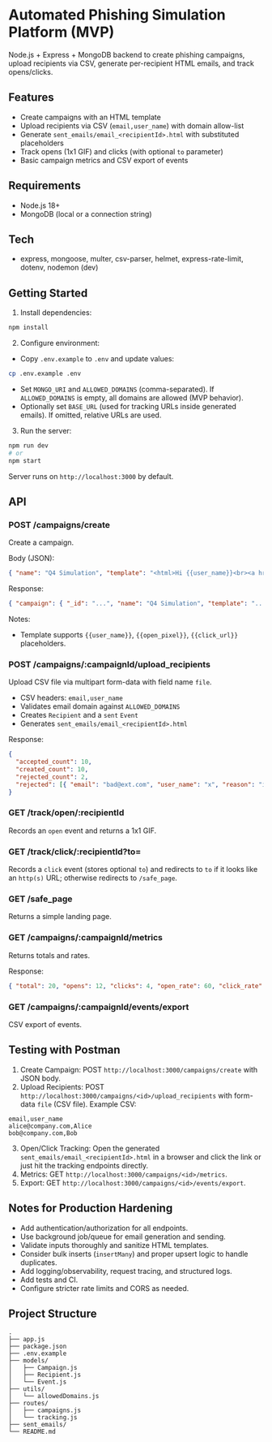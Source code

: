 # Automated Phishing Simulation Platform (MVP)

Node.js + Express + MongoDB backend to create phishing campaigns, upload recipients via CSV, generate per-recipient HTML emails, and track opens/clicks.

## Features
- Create campaigns with an HTML template
- Upload recipients via CSV (`email,user_name`) with domain allow-list
- Generate `sent_emails/email_<recipientId>.html` with substituted placeholders
- Track opens (1x1 GIF) and clicks (with optional `to` parameter)
- Basic campaign metrics and CSV export of events

## Requirements
- Node.js 18+
- MongoDB (local or a connection string)

## Tech
- express, mongoose, multer, csv-parser, helmet, express-rate-limit, dotenv, nodemon (dev)

## Getting Started

1. Install dependencies:
```bash
npm install
```

2. Configure environment:
- Copy `.env.example` to `.env` and update values:
```bash
cp .env.example .env
```
- Set `MONGO_URI` and `ALLOWED_DOMAINS` (comma-separated). If `ALLOWED_DOMAINS` is empty, all domains are allowed (MVP behavior).
- Optionally set `BASE_URL` (used for tracking URLs inside generated emails). If omitted, relative URLs are used.

3. Run the server:
```bash
npm run dev
# or
npm start
```

Server runs on `http://localhost:3000` by default.

## API

### POST /campaigns/create
Create a campaign.

Body (JSON):
```json
{ "name": "Q4 Simulation", "template": "<html>Hi {{user_name}}<br><a href=\"{{click_url}}?to=https://example.com\">View Document</a>{{open_pixel}}</html>" }
```

Response:
```json
{ "campaign": { "_id": "...", "name": "Q4 Simulation", "template": "...", "createdAt": "..." } }
```

Notes:
- Template supports `{{user_name}}`, `{{open_pixel}}`, `{{click_url}}` placeholders.

### POST /campaigns/:campaignId/upload_recipients
Upload CSV file via multipart form-data with field name `file`.

- CSV headers: `email,user_name`
- Validates email domain against `ALLOWED_DOMAINS`
- Creates `Recipient` and a `sent` `Event`
- Generates `sent_emails/email_<recipientId>.html`

Response:
```json
{
  "accepted_count": 10,
  "created_count": 10,
  "rejected_count": 2,
  "rejected": [{ "email": "bad@ext.com", "user_name": "x", "reason": "invalid_or_disallowed" }]
}
```

### GET /track/open/:recipientId
Records an `open` event and returns a 1x1 GIF.

### GET /track/click/:recipientId?to=<url>
Records a `click` event (stores optional `to`) and redirects to `to` if it looks like an `http(s)` URL; otherwise redirects to `/safe_page`.

### GET /safe_page
Returns a simple landing page.

### GET /campaigns/:campaignId/metrics
Returns totals and rates.

Response:
```json
{ "total": 20, "opens": 12, "clicks": 4, "open_rate": 60, "click_rate": 20 }
```

### GET /campaigns/:campaignId/events/export
CSV export of events.

## Testing with Postman
1. Create Campaign: POST `http://localhost:3000/campaigns/create` with JSON body.
2. Upload Recipients: POST `http://localhost:3000/campaigns/<id>/upload_recipients` with form-data `file` (CSV file). Example CSV:
```csv
email,user_name
alice@company.com,Alice
bob@company.com,Bob
```
3. Open/Click Tracking: Open the generated `sent_emails/email_<recipientId>.html` in a browser and click the link or just hit the tracking endpoints directly.
4. Metrics: GET `http://localhost:3000/campaigns/<id>/metrics`.
5. Export: GET `http://localhost:3000/campaigns/<id>/events/export`.

## Notes for Production Hardening
- Add authentication/authorization for all endpoints.
- Use background job/queue for email generation and sending.
- Validate inputs thoroughly and sanitize HTML templates.
- Consider bulk inserts (`insertMany`) and proper upsert logic to handle duplicates.
- Add logging/observability, request tracing, and structured logs.
- Add tests and CI.
- Configure stricter rate limits and CORS as needed.

## Project Structure
```
.
├── app.js
├── package.json
├── .env.example
├── models/
│   ├── Campaign.js
│   ├── Recipient.js
│   └── Event.js
├── utils/
│   └── allowedDomains.js
├── routes/
│   ├── campaigns.js
│   └── tracking.js
├── sent_emails/
└── README.md
```



